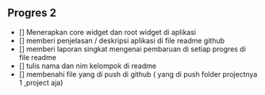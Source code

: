 ## Progres 2
- [] Menerapkan core widget dan root widget di aplikasi
- [] memberi penjelasan / deskripsi aplikasi di file readme github
- [] memberi laporan singkat mengenai pembaruan di setiap progres di file readme
- [] tulis nama dan nim kelompok di readme
- [] membenahi file yang di push di github ( yang di push folder projectnya 1 ,project aja)

